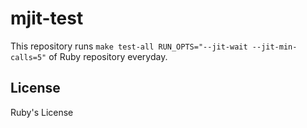 # mjit-test

This repository runs `make test-all RUN_OPTS="--jit-wait --jit-min-calls=5"` of Ruby repository everyday.

## License

Ruby's License
